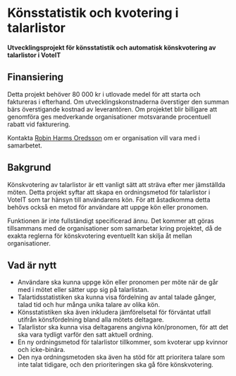 <script setup>
import ProgressBar from './ProgressBar.vue'
</script>

# Könsstatistik och kvotering i talarlistor

**Utvecklingsprojekt för könsstatistik och automatisk könskvotering av talarlistor i VoteIT**

## Finansiering

Detta projekt behöver 80 000 kr i utlovade medel för att starta och faktureras i efterhand. Om utvecklingskonstnaderna överstiger den summan bärs överstigande kostnad av leverantören. Om projektet blir billigare att genomföra ges medverkande organisationer motsvarande procentuell rabatt vid fakturering.

<ProgressBar :value="0" :target="80_000" />

Kontakta [Robin Harms Oredsson](mailto:robin@betahaus.net) om er organisation vill vara med i samarbetet.

## Bakgrund

Könskvotering av talarlistor är ett vanligt sätt att sträva efter mer jämställda möten. Detta projekt syftar att skapa en ordningsmetod för talarlistor i VoteIT som tar hänsyn till användarens kön. För att åstadkomma detta behövs också en metod för användare att uppge kön eller pronomen.

Funktionen är inte fullständigt specificerad ännu. Det kommer att göras tillsammans med de organisationer som samarbetar kring projektet, då de exakta reglerna för könskvotering eventuellt kan skilja åt mellan organisationer.

## Vad är nytt

- Användare ska kunna uppge kön eller pronomen per möte när de går med i mötet eller sätter upp sig på talarlistan.
- Talartidsstatistiken ska kunna visa fördelning av antal talade gånger, talad tid och hur många unika talare av olika kön.
- Könsstatistiken ska även inkludera jämförelsetal för förväntat utfall utifrån könsfördelning bland alla mötets deltagare.
- Talarlistor ska kunna visa deltagarens angivna kön/pronomen, för att det ska vara tydligt varför den satt aktuell ordning.
- En ny ordningsmetod för talarlistor tillkommer, som kvoterar upp kvinnor och icke-binära.
- Den nya ordningsmetoden ska även ha stöd för att prioritera talare som inte talat tidigare, och den prioriteringen ska gå före könskvotering.
